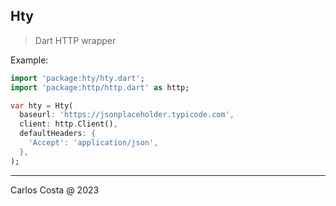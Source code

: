 ## Hty

>Dart HTTP wrapper

Example:
```dart
import 'package:hty/hty.dart';
import 'package:http/http.dart' as http;

var hty = Hty(
  baseurl: 'https://jsonplaceholder.typicode.com',
  client: http.Client(),
  defaultHeaders: {
    'Accept': 'application/json',
  },
);
```
---

Carlos Costa @ 2023
